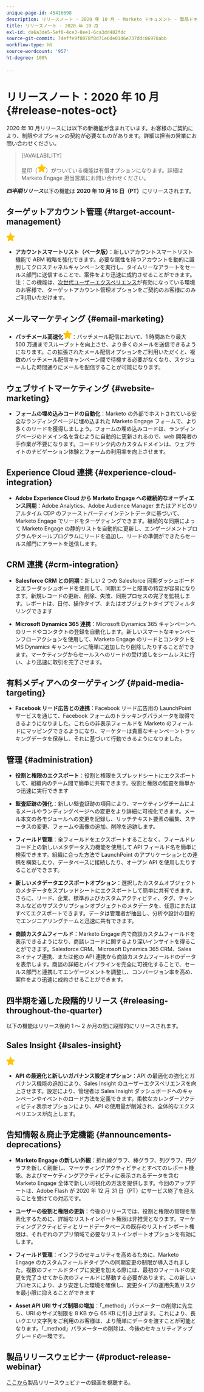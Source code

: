 ```yaml
---
unique-page-id: 45416698
description: リリースノート - 2020 年 10 月 - Marketo ドキュメント - 製品ドキュメント
title: リリースノート - 2020 年 10 月
exl-id: da6a3de5-5ef0-4ce3-8ee1-6ca3dd482fdc
source-git-commit: 74effe9f8078f8d71e6de01d6e737ddc86978abb
workflow-type: ht
source-wordcount: '957'
ht-degree: 100%

---
```


# リリースノート：2020 年 10 月 {#release-notes-oct}

2020 年 10 月リリースには以下の新機能が含まれています。お客様のご契約により、制限やオプションの契約が必要なものがあります。詳細は担当の営業にお問い合わせください。

>[!AVAILABILITY]
>
>星印（![](assets/yellow-star.png)）がついている機能は有償オプションになります。詳細は Marketo Engage 担当営業にお問い合わせください。

**_四半期リリース_**&#x200B;以下の機能は **2020 年 10 月 16 日（PT）**&#x200B;にリリースされます。

## ターゲットアカウント管理 {#target-account-management}

![（星印）](assets/yellow-star.png)

* **アカウントスマートリスト（ベータ版）**：新しいアカウントスマートリスト機能で ABM 戦略を強化できます。必要な属性を持つアカウントを動的に識別してクロスチャネルキャンペーンを実行し、タイムリーなアラートをセールス部門に送信することで、案件をより迅速に成約させることができます。注：この機能は、[次世代ユーザーエクスペリエンス](https://nation.marketo.com/t5/Employee-Blogs/The-Next-Generation-Marketo-Engage-Experience/ba-p/304205)が有効になっている環境のお客様で、ターゲットアカウント管理オプションをご契約のお客様にのみご利用いただけます。

## メールマーケティング {#email-marketing}

* **バッチメール高速化![（星印）](assets/yellow-star.png)**：バッチメール配信において、1 時間あたり最大 500 万通までスループットを向上させ、より多くのメールを送信できるようになります。この拡張されたメール配信オプションをご利用いただくと、複数のバッチメール配信キャンペーン間で待機する必要がなくなり、スケジュールした時間通りにメールを配信することが可能になります。

## ウェブサイトマーケティング {#website-marketing}

* **フォームの埋め込みコードの自動化**：Marketo の外部でホストされている安全なランディングページに埋め込まれた Marketo Engage フォームで、より多くのリードを獲得しましょう。フォームの埋め込みコードは、ランディングページのドメイン名を含むように自動的に更新されるので、web 開発者の手作業が不要になります。コードリンク内のカスタムドメインは、ウェブサイトのナビゲーション体験とフォームの利用率を向上させます。

## Experience Cloud 連携 {#experience-cloud-integration}

* **Adobe Experience Cloud から Marketo Engage への継続的なオーディエンス同期**：Adobe Analytics、Adobe Audience Manager またはアドビのリアルタイム CDP のファーストパーティインテントデータに基づいて、Marketo Engage でリードをターゲティングできます。継続的な同期によって Marketo Engage の静的リストを自動的に更新し、エンゲージメントプログラムやメールプログラムにリードを追加し、リードの準備ができたらセールス部門にアラートを送信します。

## CRM 連携 {#crm-integration}

* **Salesforce CRM との同期**：新しい 2 つの Salesforce 同期ダッシュボードとエラーダッシュボードを使用して、同期エラーと障害の特定が容易になります。新規レコードの更新、削除、失敗、同期プロセスの完了を監視します。レポートは、日付、操作タイプ、またはオブジェクトタイプでフィルタリングできます

* **Microsoft Dynamics 365 連携**：Microsoft Dynamics 365 キャンペーンへのリードやコンタクトの登録を自動化します。新しいスマートなキャンペーンフローアクションを使用して、Marketo Engage のリードとコンタクトを MS Dynamics キャンペーンに簡単に追加したり削除したりすることができます。マーケティングからセールスへのリードの受け渡しをシームレスに行い、より迅速に取引を完了させます。

## 有料メディアへのターゲティング {#paid-media-targeting}

* **Facebook リード広告との連携**：Facebook リード広告用の LaunchPoint サービスを通じて、Facebook フォームのトラッキングパラメータを取得できるようになりました。これらの非表示フィールドを Marketo のフィールドにマッピングできるようになり、マーケターは貴重なキャンペーントラッキングデータを保存し、それに基づいて行動できるようになりました。

## 管理 {#administration}

* **役割と権限のエクスポート**：役割と権限をスプレッドシートにエクスポートして、組織内のチーム間で簡単に共有できます。役割と権限の監査を簡単かつ迅速に実行できます

* **監査証跡の強化**：新しい監査証跡の項目により、マーケティングチームによるメールやランディングページへの変更をより詳細に可視化できます。メール本文の各モジュールへの変更を記録し、リッチテキスト要素の編集、ステータスの変更、フォームや画像の追加、削除を追跡します。

* **フィールド管理**：全フィールドをエクスポートすることなく、フィールドレコード上の新しいメタデータ入力機能を使用して API フィールド名を簡単に検索できます。組織に合った方法で LaunchPoint のアプリケーションとの連携を構築したり、データベースに接続したり、オープン API を使用したりすることができます。

* **新しいメタデータエクスポートオプション**：選択したカスタムオブジェクトのメタデータをスプレッドシートにエクスポートして簡単に共有できます。さらに、リード、企業、標準およびカスタムアクティビティ、タグ、チャンネルなどのサブスクリプションオブジェクトのメタデータを、任意にまたはすべてエクスポートできます。データは管理者が抽出し、分析や設計の目的でエンジニアリングチームと迅速に共有できます。

* **商談カスタムフィールド**：Marketo Engage 内で商談カスタムフィールドを表示できるようになり、商談レコードに関するより深いインサイトを得ることができます。Salesforce CRM、Microsoft Dynamics 365 CRM、Sales ネイティブ連携、または他の API 連携から商談カスタムフィールドのデータを表示します。商談の詳細とパイプラインを完全に可視化することで、セールス部門と連携してエンゲージメントを調整し、コンバージョン率を高め、案件をより迅速に成約させることができます。

## 四半期を通した段階的リリース {#releasing-throughout-the-quarter}

以下の機能はリリース後約 1 ～ 2 か月の間に段階的にリリースされます。

## Sales Insight {#sales-insight}

![（星印）](assets/yellow-star.png)

* **API の最適化と新しいガバナンス設定オプション**：API の最適化の強化とガバナンス機能の追加により、Sales Insight のユーザーエクスペリエンスを向上させます。設定により、管理者は Sales Insight ダッシュボードへのキャンペーンやイベントのロード方法を定義できます。柔軟なカレンダーアクティビティ表示オプションにより、API の使用量が削減され、全体的なエクスペリエンスが向上します。

## 告知情報＆廃止予定機能 {#announcements-deprecations}

* **Marketo Engage の新しい外観**：折れ線グラフ、棒グラフ、列グラフ、円グラフを新しく刷新し、マーケティングアクティビティとすべてのレポート機能、およびマーケティングアクティビティに表示されるデータを含む Marketo Engage 全体で新しい可視化の方法を提供します。今回のアップデートは、Adobe Flash が 2020 年 12 月 31 日（PT）にサービス終了を迎えることを受けての対応です。

* **ユーザーの役割と権限の更新**：今後のリリースでは、役割と権限の管理を簡素化するために、詳細なリストインポート権限は非推奨となります。マーケティングアクティビティとリードデータベースの既存のリストインポート権限は、それぞれのアプリ領域で必要なリストインポートオプションを有効にします。

* **フィールド管理**：インフラのセキュリティを高めるために、Marketo Engage のカスタムフィールドタイプへの同期変更の制限が導入されました。複数のフィールドタイプに変更を加える際には、最初のフィールドの変更を完了させてから次のフィールドに移動する必要があります。この新しいプロセスにより、より安定した環境を確保し、変更タイプの運用失敗リスクを最小限に抑えることができます

* **Asset API URI サイズ制限の増加**：「_method」パラメーターの削除に先立ち、URI のサイズ制限を 8 KB から 65 KB に引き上げます。これにより、長いクエリ文字列をご利用のお客様は、より簡単にデータを渡すことが可能となります。「_method」パラメーターの削除は、今後のセキュリティアップグレードの一環です。

## 製品リリースウェビナー {#product-release-webinar}

[ここから](https://engage.marketo.com/Oct_20_Release_OnDemand.html)製品リリースウェビナーの録画を視聴する。
